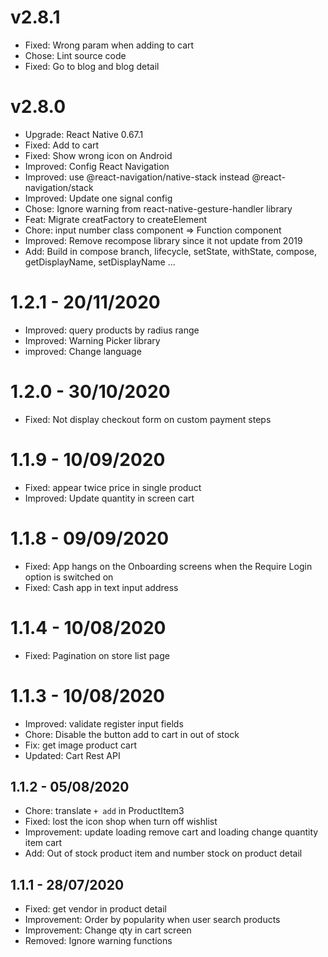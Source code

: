 # v2.8.1
- Fixed: Wrong param when adding to cart
- Chose: Lint source code
- Fixed: Go to blog and blog detail

# v2.8.0
- Upgrade: React Native 0.67.1
- Fixed: Add to cart
- Fixed: Show wrong icon on Android
- Improved: Config React Navigation
- Improved: use @react-navigation/native-stack instead @react-navigation/stack
- Improved: Update one signal config
- Chose: Ignore warning from react-native-gesture-handler library
- Feat: Migrate creatFactory to createElement
- Chore: input number class component => Function component
- Improved: Remove recompose library since it not update from 2019
- Add: Build in compose branch, lifecycle, setState, withState, compose, getDisplayName, setDisplayName ...

# 1.2.1 - 20/11/2020
- Improved: query products by radius range
- Improved: Warning Picker library
- improved: Change language

# 1.2.0 - 30/10/2020
- Fixed: Not display checkout form on custom payment steps

# 1.1.9 - 10/09/2020
- Fixed: appear twice price in single product
- Improved: Update quantity in screen cart

# 1.1.8 - 09/09/2020
- Fixed: App hangs on the Onboarding screens when the Require Login option is switched on
- Fixed: Cash app in text input address

# 1.1.4 - 10/08/2020
- Fixed: Pagination on store list page

# 1.1.3 - 10/08/2020
- Improved: validate register input fields
- Chore: Disable the button add to cart in out of stock
- Fix: get image product cart
- Updated: Cart Rest API

## 1.1.2 - 05/08/2020
- Chore: translate `+ add` in ProductItem3
- Fixed: lost the icon shop when turn off wishlist
- Improvement: update loading remove cart and loading change quantity item cart
- Add: Out of stock product item and number stock on product detail

## 1.1.1 - 28/07/2020
- Fixed: get vendor in product detail
- Improvement: Order by popularity when user search products
- Improvement: Change qty in cart screen
- Removed: Ignore warning functions
